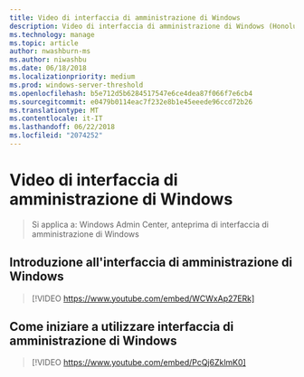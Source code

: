 ```yaml
---
title: Video di interfaccia di amministrazione di Windows
description: Video di interfaccia di amministrazione di Windows (Honolulu progetto)
ms.technology: manage
ms.topic: article
author: nwashburn-ms
ms.author: niwashbu
ms.date: 06/18/2018
ms.localizationpriority: medium
ms.prod: windows-server-threshold
ms.openlocfilehash: b5e712d5b6284517547e6ce4dea87f066f7e6cb4
ms.sourcegitcommit: e0479b0114eac7f232e8b1e45eeede96ccd72b26
ms.translationtype: MT
ms.contentlocale: it-IT
ms.lasthandoff: 06/22/2018
ms.locfileid: "2074252"
---
```

# <a name="windows-admin-center-videos"></a>Video di interfaccia di amministrazione di Windows

>Si applica a: Windows Admin Center, anteprima di interfaccia di amministrazione di Windows

## <a name="introduction-to-windows-admin-center"></a>Introduzione all'interfaccia di amministrazione di Windows
>[!VIDEO https://www.youtube.com/embed/WCWxAp27ERk]

## <a name="how-to-get-started-with-windows-admin-center"></a>Come iniziare a utilizzare interfaccia di amministrazione di Windows
>[!VIDEO https://www.youtube.com/embed/PcQj6ZklmK0]